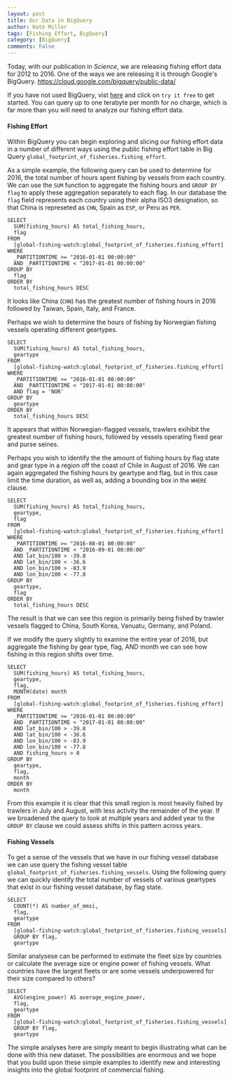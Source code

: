 ```yaml
---
layout: post
title: Our Data in BigQuery
author: Nate Miller
tags: [Fishing Effort, BigQuery]
category: [BigQuery]
comments: False
---
```

<style>
table {
  padding: 0; }
  table tr {
    border-top: 1px solid #cccccc;
    background-color: white;
    margin: 0;
    padding: 0; }
    table tr:nth-child(2n) {
      background-color: #f8f8f8; }
    table tr th {
      font-weight: bold;
      border: 1px solid #cccccc;
      text-align: left;
      margin: 0;
      padding: 6px 13px; }
    table tr td {
      border: 1px solid #cccccc;
      text-align: left;
      margin: 0;
      padding: 6px 13px; }
    table tr th :first-child, table tr td :first-child {
      margin-top: 0; }
    table tr th :last-child, table tr td :last-child {
      margin-bottom: 0; }
</style>

Today, with our publication in _Science_, we are releasing fishing effort data for 2012 to 2016. One of the ways we are releasing it is through Google's BigQuery. https://cloud.google.com/bigquery/public-data/

If you have not used BigQuery, vist [here](https://cloud.google.com/bigquery/) and click on `try it free` to get started. You can query up to one terabyte per month for no charge, which is far more than you will need to analyze our fishing effort data. 

#### Fishing Effort
Within BigQuery you can begin exploring and slicing our fishing effort data in a number of different ways using the public fishing effort table in Big Query `global_footprint_of_fisheries.fishing_effort`.  

As a simple example, the following query can be used to determine for 2016, the total number of hours spent fishing by vessels from each country. We can use the `SUM` function to aggregate the fishing hours and `GROUP BY flag` to apply these aggregation separately to each flag. In our database the `flag` field represents each country using their alpha ISO3 designation, so that China is represeted as `CHN`, Spain as `ESP`, or Peru as `PER`.

```
SELECT
  SUM(fishing_hours) AS total_fishing_hours,
  flag
FROM
  [global-fishing-watch:global_footprint_of_fisheries.fishing_effort]
WHERE
  _PARTITIONTIME >= "2016-01-01 00:00:00"
  AND _PARTITIONTIME < "2017-01-01 00:00:00"
GROUP BY
  flag
ORDER BY
  total_fishing_hours DESC
```
It looks like China (`CHN`) has the greatest number of fishing hours in 2016 followed by Taiwan, Spain, Italy, and France.  


Perhaps we wish to determine the hours of fishing by Norwegian fishing vessels operating different geartypes.  

```
SELECT
  SUM(fishing_hours) AS total_fishing_hours,
  geartype
FROM
  [global-fishing-watch:global_footprint_of_fisheries.fishing_effort]
WHERE
  _PARTITIONTIME >= "2016-01-01 00:00:00"
  AND _PARTITIONTIME < "2017-01-01 00:00:00"
  AND flag = 'NOR'
GROUP BY
  geartype
ORDER BY
  total_fishing_hours DESC
```
It appears that within Norwegian-flagged vessels, trawlers exihibit the greatest number of fishing hours, followed by vessels operating fixed gear and purse seines.   


Perhaps you wish to identify the the amount of fishing hours by flag state and gear type in a region off the coast of Chile in August of 2016. We can again aggregated the fishing hours by geartype and flag, but in this case limit the time duration, as well as, adding a bounding box in the `WHERE` clause.  

```
SELECT
  SUM(fishing_hours) AS total_fishing_hours,
  geartype,
  flag
FROM
  [global-fishing-watch:global_footprint_of_fisheries.fishing_effort]
WHERE
  _PARTITIONTIME >= "2016-08-01 00:00:00"
  AND _PARTITIONTIME < "2016-09-01 00:00:00"
  AND lat_bin/100 > -39.8
  AND lat_bin/100 < -36.6
  AND lon_bin/100 > -83.9
  AND lon_bin/100 < -77.8
GROUP BY
  geartype,
  flag
ORDER BY
  total_fishing_hours DESC
```

The result is that we can see this region is primarily being fished by trawler vessels flagged to China, South Korea, Vanuatu, Germany, and Poland.  

If we modify the query slightly to examine the entire year of 2016, but aggregate the fishing by gear type, flag, AND month we can see how fishing in this region shifts over time.  

```
SELECT
  SUM(fishing_hours) AS total_fishing_hours,
  geartype,
  flag,
  MONTH(date) month
FROM
  [global-fishing-watch:global_footprint_of_fisheries.fishing_effort]
WHERE
  _PARTITIONTIME >= "2016-01-01 00:00:00"
  AND _PARTITIONTIME < "2017-01-01 00:00:00"
  AND lat_bin/100 > -39.8
  AND lat_bin/100 < -36.6
  AND lon_bin/100 > -83.9
  AND lon_bin/100 < -77.8
  AND fishing_hours > 0
GROUP BY
  geartype,
  flag,
  month
ORDER BY
  month
```

From this example it is clear that this small region is most heavily fished by trawlers in July and August, with less activity the remainder of the year. If we broadened the query to look at multiple years and added year to the `GROUP BY` clause we could assess shifts in this pattern across years.  

#### Fishing Vessels  

To get a sense of the vessels that we have in our fishing vessel database we can use query the fishing vessel table `global_footprint_of_fisheries.fishing_vessels`. Using the following query we can quickly identify the total number of vessels of various geartypes that exist in our fishing vessel database, by flag state.  

```
SELECT
  COUNT(*) AS number_of_mmsi,
  flag,
  geartype
FROM
  [global-fishing-watch:global_footprint_of_fisheries.fishing_vessels]
  GROUP BY flag,
  geartype
```

Similar analysese can be performed to estimate the fleet size by countries or calculate the average size or engine power of fishing vessels. What countries have the largest fleets or are some vessels underpowered for their size compared to others? 

```
SELECT
  AVG(engine_power) AS average_engine_power,
  flag,
  geartype
FROM
  [global-fishing-watch:global_footprint_of_fisheries.fishing_vessels]
  GROUP BY flag,
  geartype
```

The simple analyses here are simply meant to begin illustrating what can be done with this new dataset. The possibilities are enormous and we hope that you build upon these simple examples to identify new and interesting insights into the global footprint of commercial fishing.

